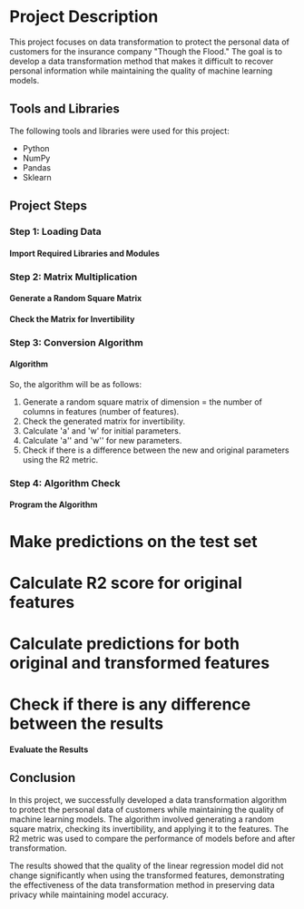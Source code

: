 # Project Description

This project focuses on data transformation to protect the personal data of customers for the insurance company "Though the Flood." The goal is to develop a data transformation method that makes it difficult to recover personal information while maintaining the quality of machine learning models.

## Tools and Libraries

The following tools and libraries were used for this project:

- Python
- NumPy
- Pandas
- Sklearn

## Project Steps

### Step 1: Loading Data

#### Import Required Libraries and Modules

### Step 2: Matrix Multiplication

#### Generate a Random Square Matrix

#### Check the Matrix for Invertibility

### Step 3: Conversion Algorithm

#### Algorithm

So, the algorithm will be as follows:

1. Generate a random square matrix of dimension = the number of columns in features (number of features).
2. Check the generated matrix for invertibility.
3. Calculate 'a' and 'w' for initial parameters.
4. Calculate 'a'' and 'w'' for new parameters.
5. Check if there is a difference between the new and original parameters using the R2 metric.

### Step 4: Algorithm Check

#### Program the Algorithm

# Make predictions on the test set

# Calculate R2 score for original features

# Calculate predictions for both original and transformed features

# Check if there is any difference between the results

#### Evaluate the Results

## Conclusion

In this project, we successfully developed a data transformation algorithm to protect the personal data of customers while maintaining the quality of machine learning models. The algorithm involved generating a random square matrix, checking its invertibility, and applying it to the features. The R2 metric was used to compare the performance of models before and after transformation.

The results showed that the quality of the linear regression model did not change significantly when using the transformed features, demonstrating the effectiveness of the data transformation method in preserving data privacy while maintaining model accuracy.
